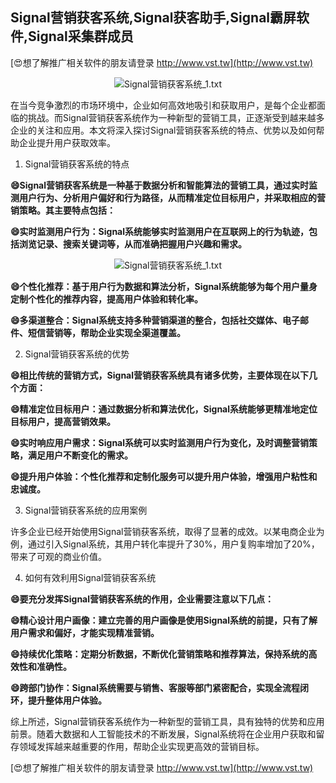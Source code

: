 ## **Signal营销获客系统,Signal获客助手,Signal霸屏软件,Signal采集群成员**

[😍想了解推广相关软件的朋友请登录 http://www.vst.tw](http://www.vst.tw)

 <center><img src="https://vst.tw/MP4/tuiguang/png/7.png" alt="Signal营销获客系统_1.txt"></center>

在当今竞争激烈的市场环境中，企业如何高效地吸引和获取用户，是每个企业都面临的挑战。而Signal营销获客系统作为一种新型的营销工具，正逐渐受到越来越多企业的关注和应用。本文将深入探讨Signal营销获客系统的特点、优势以及如何帮助企业提升用户获取效率。

1. Signal营销获客系统的特点

**😄Signal营销获客系统是一种基于数据分析和智能算法的营销工具，通过实时监测用户行为、分析用户偏好和行为路径，从而精准定位目标用户，并采取相应的营销策略。其主要特点包括：**

**😄实时监测用户行为：Signal系统能够实时监测用户在互联网上的行为轨迹，包括浏览记录、搜索关键词等，从而准确把握用户兴趣和需求。**

 <center><img src="https://vst.tw/MP4/tuiguang/png/6.png" alt="Signal营销获客系统_1.txt"></center>

**😄个性化推荐：基于用户行为数据和算法分析，Signal系统能够为每个用户量身定制个性化的推荐内容，提高用户体验和转化率。**

**😄多渠道整合：Signal系统支持多种营销渠道的整合，包括社交媒体、电子邮件、短信营销等，帮助企业实现全渠道覆盖。**

2. Signal营销获客系统的优势

**😄相比传统的营销方式，Signal营销获客系统具有诸多优势，主要体现在以下几个方面：**

**😄精准定位目标用户：通过数据分析和算法优化，Signal系统能够更精准地定位目标用户，提高营销效果。**

**😄实时响应用户需求：Signal系统可以实时监测用户行为变化，及时调整营销策略，满足用户不断变化的需求。**

**😄提升用户体验：个性化推荐和定制化服务可以提升用户体验，增强用户粘性和忠诚度。**

3. Signal营销获客系统的应用案例

许多企业已经开始使用Signal营销获客系统，取得了显著的成效。以某电商企业为例，通过引入Signal系统，其用户转化率提升了30%，用户复购率增加了20%，带来了可观的商业价值。

4. 如何有效利用Signal营销获客系统

**😄要充分发挥Signal营销获客系统的作用，企业需要注意以下几点：**

**😄精心设计用户画像：建立完善的用户画像是使用Signal系统的前提，只有了解用户需求和偏好，才能实现精准营销。**

**😄持续优化策略：定期分析数据，不断优化营销策略和推荐算法，保持系统的高效性和准确性。**

**😄跨部门协作：Signal系统需要与销售、客服等部门紧密配合，实现全流程闭环，提升整体用户体验。**

综上所述，Signal营销获客系统作为一种新型的营销工具，具有独特的优势和应用前景。随着大数据和人工智能技术的不断发展，Signal系统将在企业用户获取和留存领域发挥越来越重要的作用，帮助企业实现更高效的营销目标。

[😍想了解推广相关软件的朋友请登录 http://www.vst.tw](http://www.vst.tw)



